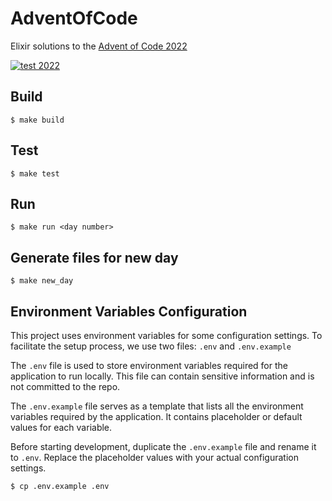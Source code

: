# AdventOfCode

Elixir solutions to the [Advent of Code 2022](https://adventofcode.com/2022/)

[![test 2022](https://github.com/markthequark/aoc/actions/workflows/test.yml/badge.svg)](https://github.com/markthequark/aoc/actions/workflows/test_2022.yml)

Build
---

    $ make build

Test
---

    $ make test

Run
---

    $ make run <day number>

Generate files for new day
---
    $ make new_day

Environment Variables Configuration
---
This project uses environment variables for some configuration settings. To facilitate the setup process, we use two files: `.env` and `.env.example`

The `.env` file is used to store environment variables required for the application to run locally. This file can contain sensitive information and is not committed to the repo.

The `.env.example` file serves as a template that lists all the environment variables required by the application. It contains placeholder or default values for each variable.

Before starting development, duplicate the `.env.example` file and rename it to `.env`. Replace the placeholder values with your actual configuration settings.

    $ cp .env.example .env
